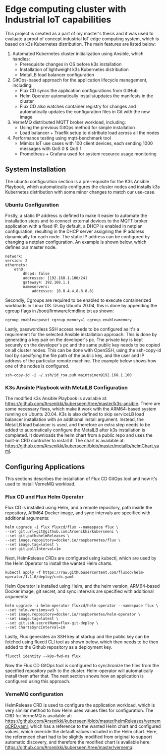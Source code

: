 # Edge computing cluster with Industrial IoT capabilities
This project is created as a part of my master's thesis and it was used to evaluate a proof of concept industrial IoT edge computing system, which is based on k3s Kubernetes distribution. The main features are listed below: 

1. Automated Kubernetes cluster initialization using Ansible, which handles:
    * Prerequisite changes in OS before k3s installation
    * Installation of lightweight k3s Kubernetes distribution 
    * MetalLB load balancer configuration
2. GitOps-based approach for the application lifecycle management, including: 
    * Flux CD syncs the application configurations from GitHub
    * Helm Operator automatically installs/updates the manifests in the cluster
    * Flux CD also watches container registry for changes and automatically updates the configuration files in Git with the new image
3. VerneMQ distributed MQTT broker workload, including:
    * Using the previous GitOps method for simple installation
    * Load balancer + Traefik setup to distribute load across all the nodes
4. Performance testing using mqtt-benchmark tool
    * Mimics IoT use cases with 100 client devices, each sending 1000 messages with QoS 0 & QoS 1
    * Prometheus + Grafana used for system resource usage monitoring

## System Installation
The ubuntu configuration section is a pre-requisite for the K3s Ansible Playbook, which automatically configures the cluster nodes and installs k3s Kubernetes distribution with some minor changes to match our use-case.

### Ubuntu Configuration


Firstly, a static IP address is defined to make it easier to automate the installation steps and to connect external devices to the MQTT broker application with a fixed IP. By default, a DHCP is enabled in netplan configuration, resulting in the DHCP server assigning the IP address dynamically for each node. The static IP address can be configured by changing a netplan configuration. An example is shown below, which defines our master node.

```
network:
version: 2
ethernets:
    eth0:
        dhcp4: false
        addresses: [192.168.1.100/24]
        gateway4: 192.168.1.1
        nameservers:
            addresses: [8.8.4.4,8.8.8.8]
```

Secondly, Cgroups are required to be enabled to execute containerized workloads in Linux OS. Using Ubuntu 20.04, this is done by appending the cgroup flags in /boot/firmware/cmdline.txt as shown:

```
cgroup_enable=cpuset cgroup_memory=1 cgroup_enable=memory
```

Lastly, passwordless SSH access needs to be configured as it's a requirement for the selected Ansible installation approach. This is done by generating a key pair on the developer's pc. The private key is kept securely on the developer's pc and the same public key needs to be copied on all cluster nodes. This can be done with OpenSSH, using the ssh-copy-id tool by specifying the file path of the public key, and the user and IP address of the particular remote machine. The example below shows how one of the nodes is configured. 

```
ssh-copy-id -i ~/.ssh/id_rsa.pub maintainer@192.168.1.100
```

### K3s Ansible Playbook with MetalLB Configuration


The modified k3s Ansible Playbook is available at: https://github.com/Arsenikki/kuberseeni/tree/master/k3s-ansible. There are some necessary fixes, which make it work with the ARM64-based system running on Ubuntu 20.04. K3s is also defined to skip serviceLB load balancer installation with an additional install argument. Instead, the MetalLB load balancer is used, and therefore an extra step needs to be added to automatically configure the MetalLB after k3s installation is completed. It downloads the helm chart from a public repo and uses the built-in CRD controller to install it. The chart is available at: https://github.com/Arsenikki/kuberseeni/blob/master/metallb/helmChart.yaml.


## Configuring Applications
This sections describes the installation of Flux CD GitOps tool and how it's used to install VerneMQ workload. 
### Flux CD and Flux Helm Operator

Flux CD is installed using Helm, and a remote repository, path inside the repository, ARM64 Docker image, and sync intervals are specified with additional arguments: 

```
helm upgrade -i flux fluxcd/flux --namespace flux \
--set git.url=git@github.com:Arsenikki/kuberseeni \
--set git.path=helmReleases \
--set image.repository=docker.io/raspbernetes/flux \
--set image.tag=latest \
--set git.pollInterval=1m
```

Next, HelmRelease CRDs are configured using kubectl, which are used by the Helm Operator to install the wanted Helm charts.

```
kubectl apply -f https://raw.githubusercontent.com/fluxcd/helm-operator/1.1.0/deploy/crds.yaml
```

Helm Operator is installed using Helm, and the helm version, ARM64-based Docker image, git secret, and sync intervals are specified with additional arguments:

```
helm upgrade -i helm-operator fluxcd/helm-operator --namespace flux \
--set helm.versions=v3 \
--set image.repository=docker.io/raspbernetes/helm-operator \
--set image.tag=latest \
--set git.ssh.secretName=flux-git-deploy \
--set chartsSyncInterval=1m
```

Lastly, Flux generates an SSH key at startup and the public key can be fetched using fluxctl CLI tool as shown below, which then needs to be then added to the Github repository as a deployment key.

```
fluxctl identity --k8s-fwd-ns flux
```

Now the Flux CD GitOps tool is configured to synchronize the files from the specified repository path to the cluster. Helm-operator will automatically install them after that. The next section shows how an application is configured using this approach.

### VerneMQ configuration

HelmRelease CRD is used to configure the application workload, which is very similar method to how Helm uses values files for configuration. The CRD for VerneMQ is available at: https://github.com/Arsenikki/kuberseeni/blob/master/helmReleases/vernemqCRD.yaml, which has a reference to the wanted Helm chart and configured values, which override the default values included in the Helm chart. Here, the referenced chart had to be slightly modified from original to support automatic discovery, and therefore the modified chart is available here: https://github.com/Arsenikki/kuberseeni/tree/master/vernemq.
